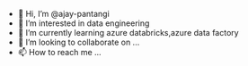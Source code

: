 - 👋 Hi, I’m @ajay-pantangi
- 👀 I’m interested in data engineering 
- 🌱 I’m currently learning azure databricks,azure data factory
- 💞️ I’m looking to collaborate on ...
- 📫 How to reach me ...

<!---
ajay-pantangi/ajay-pantangi is a ✨ special ✨ repository because its `README.md` (this file) appears on your GitHub profile.
You can click the Preview link to take a look at your changes.
--->
